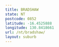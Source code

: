 ```yaml
---
title: BRADSHAW
state: NT
postcode: 0852
latitude: -16.4525888
longitude: 130.8418661
url: /nt/bradshaw/
layout: suburb
---
```


